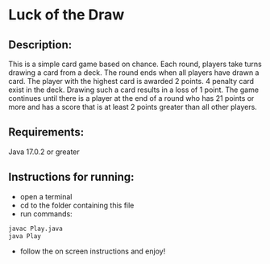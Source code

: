 # Luck of the Draw

## Description:

This is a simple card game based on chance.
Each round, players take turns drawing a card
from a deck. The round ends when all players
have drawn a card. The player with the highest
card is awarded 2 points. 4 penalty card exist
in the deck. Drawing such a card results in a
loss of 1 point. The game continues until there
is a player at the end of a round who has 21 points
or more and has a score that is at least 2
points greater than all other players.

## Requirements:

Java 17.0.2 or greater

## Instructions for running:

- open a terminal
- cd to the folder containing this file
- run commands:

```bash
javac Play.java
java Play
```

- follow the on screen instructions and enjoy!
